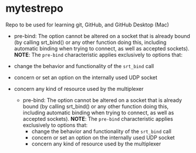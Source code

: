 # mytestrepo
Repo to be used for learning git, GitHub, and GitHub Desktop (Mac)

  - pre-bind: The option cannot be altered on a socket that is already bound (by calling srt_bind() or any other function doing this, including automatic binding when trying to connect, as well as accepted sockets).
  **NOTE**: The `pre-bind` characteristic applies exclusively to options that:
  - change the behavior and functionality of the `srt_bind` call
  - concern or set an option on the internally used UDP socket
  - concern any kind of resource used by the multiplexer

	- pre-bind: The option cannot be altered on a socket that is already bound (by calling srt_bind() or any other function doing this, including automatic binding when trying to connect, as well as accepted sockets).
	**NOTE**: The `pre-bind` characteristic applies exclusively to options that:
	  - change the behavior and functionality of the `srt_bind` call
	  - concern or set an option on the internally used UDP socket
	  - concern any kind of resource used by the multiplexer


